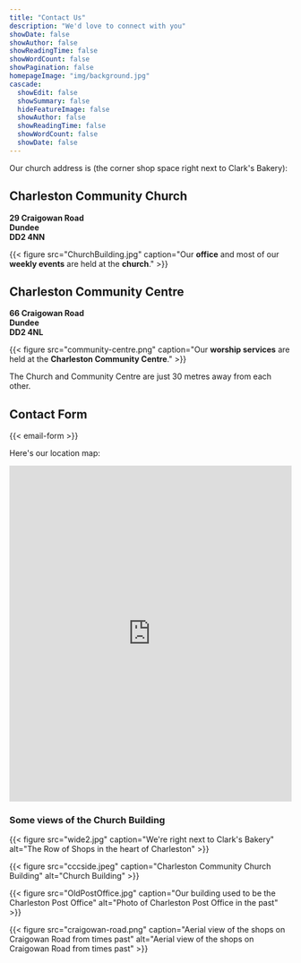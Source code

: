 ```yaml
---
title: "Contact Us"
description: "We'd love to connect with you"
showDate: false
showAuthor: false
showReadingTime: false
showWordCount: false
showPagination: false
homepageImage: "img/background.jpg"
cascade:
  showEdit: false
  showSummary: false
  hideFeatureImage: false
  showAuthor: false
  showReadingTime: false
  showWordCount: false
  showDate: false
---
```


Our church address is (the corner shop space right next to Clark's Bakery):

## Charleston Community Church
**29 Craigowan Road**<br>
**Dundee**<br>
**DD2 4NN**<br>

{{< figure src="ChurchBuilding.jpg" caption="Our <strong>office</strong> and most of our <strong>weekly events</strong> are held at the <strong>church</strong>." >}}

## Charleston Community Centre 
**66 Craigowan Road**<br>
**Dundee**<br>
**DD2 4NL**<br>

{{< figure src="community-centre.png" caption="Our <strong>worship services</strong> are held at the <strong>Charleston Community Centre</strong>." >}}

The Church and Community Centre are just 30 metres away from each other.


## Contact Form
{{< email-form >}}

Here's our location map:
<div>
     <iframe src="https://www.google.com/maps/embed?pb=!1m18!1m12!1m3!1d550.9181112466746!2d-3.0380696303545522!3d56.47340383905938!2m3!1f0!2f0!3f0!3m2!1i1024!2i768!4f13.1!3m3!1m2!1s0x48864334d553bc8d%3A0x1f12997e63ebab76!2sCharleston%20Community%20Church!5e0!3m2!1sen!2suk!4v1688844251034!5m2!1sen!2suk" width="100%" height="600" style="border:0;" allowfullscreen="" loading="lazy" referrerpolicy="no-referrer-when-downgrade"></iframe>
</div>

### Some views of the Church Building

{{< figure src="wide2.jpg" caption="We're right next to Clark's Bakery" alt="The Row of Shops in the heart of Charleston" >}}

{{< figure src="cccside.jpeg" caption="Charleston Community Church Building" alt="Church Building" >}}

{{< figure src="OldPostOffice.jpg" caption="Our building used to be the Charleston Post Office" alt="Photo of Charleston Post Office in the past" >}}

{{< figure src="craigowan-road.png" caption="Aerial view of the shops on Craigowan Road from times past" alt="Aerial view of the shops on Craigowan Road from times past" >}}



<!-- This is an example of a custom shortcode that you can put right into your content. You will need to add a form action to the shortcode to make it work. Check out [Formspree](https://formspree.io/) for a simple, free form service. -->